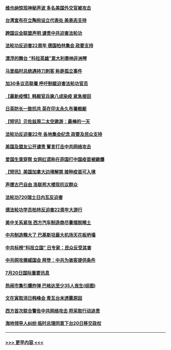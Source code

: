 #### [维也纳惊现神秘声波 多名美国外交官被攻击](../pages/prog202/a103169362.md?t=07210951) 
#### [台湾宣布在立陶宛设立代表处  美表态支持](../pages/prog202/a103170265.md?t=07210951) 
#### [跨国议会联盟声明 谴责中共迫害法轮功](../pages/prog202/a103170199.md?t=07210951) 
#### [法轮功反迫害22周年  德国柏林集会  政要支持](../pages/prog202/a103170171.md?t=07210951) 
#### [漂浮的舞台 “科拉英雄”意大利奏响非洲琴](../pages/prog202/a103170173.md?t=07210951) 
#### [马里临时总统遇持刀刺客 称是孤立事件](../pages/prog202/a103170160.md?t=07210951) 
#### [加30多议员联署 呼吁制裁迫害法轮功官员](../pages/prog202/a103170145.md?t=07210951) 
#### [【最新疫情】韩舰官兵逾八成染疫 紧急接回](../pages/prog202/a103169963.md?t=07210951) 
#### [日英防长一致抗共 英在印太永久布署舰艇](../pages/prog202/a103169976.md?t=07210951) 
#### [【短讯】贝佐兹周二太空遨游：最棒的一天](../pages/prog202/a103169961.md?t=07210951) 
#### [法轮功反迫害22年 各地集会纪念 政要及民众支持](../pages/prog202/a103169974.md?t=07210951) 
#### [美国及盟友公开谴责 誓言打击中共网络攻击](../pages/prog202/a103169980.md?t=07210951) 
#### [爱国生意穿帮 女网红谎称在菲国打中国疫苗被踢爆](../pages/prog202/a103169927.md?t=07210951) 
#### [【短讯】美国加拿大边境解禁 接种疫苗可入境](../pages/prog202/a103169922.md?t=07210951) 
#### [声援古巴自由 洛联邦大楼现抗议群众](../pages/prog202/a103169901.md?t=07210951) 
#### [法轮功720瑞士日内瓦反迫害](../pages/prog202/a103169888.md?t=07210951) 
#### [德法轮功学员柏林反迫害22周年大游行](../pages/prog202/a103169882.md?t=07210951) 
#### [美中关系紧张 西方汽车制造商尽量摆脱稀土](../pages/prog202/a103169739.md?t=07210951) 
#### [中共制造糗大了 巴基斯坦最大机场天花板坍塌](../pages/prog202/a103169719.md?t=07210951) 
#### [中共标榜“科技立国” 日专家：民众反受其害](../pages/prog202/a103169674.md?t=07210951) 
#### [中共网攻挪威国会 拜登：中共为骇客提供条件](../pages/prog202/a103169670.md?t=07210951) 
#### [7月20日国际重要讯息](../pages/prog202/a103169666.md?t=07210951) 
#### [热闹市集引爆炸弹 巴格达至少35人丧生(组图)](../pages/prog202/a103169665.md?t=07210951) 
#### [文在寅取消日韩峰会 青瓦台未透露原因](../pages/prog202/a103169682.md?t=07210951) 
#### [西方首次联合警告中共网络攻击 将采取行动追责](../pages/prog202/a103169652.md?t=07210951) 
#### [海地领导人纠纷 临时总理同意下台20日移交政权](../pages/prog202/a103169538.md?t=07210951) 

----
#### [ >>> 更早内容 <<< ](../indexes/prog202-earlier.md)
